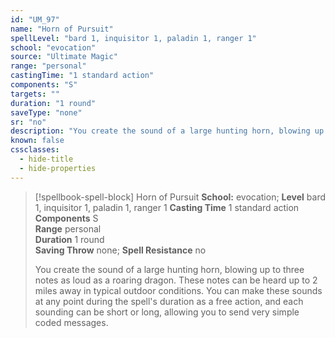 ```yaml
---
id: "UM_97"
name: "Horn of Pursuit"
spellLevel: "bard 1, inquisitor 1, paladin 1, ranger 1"
school: "evocation"
source: "Ultimate Magic"
range: "personal"
castingTime: "1 standard action"
components: "S"
targets: ""
duration: "1 round"
saveType: "none"
sr: "no"
description: "You create the sound of a large hunting horn, blowing up to three notes as loud as a roaring dragon. These notes can be heard up to 2 miles away in typical outdoor conditions.  You can make these sounds at any point during the spell's duration as a free action, and each sounding can be short or long, allowing you to send very simple coded messages."
known: false
cssclasses:
  - hide-title
  - hide-properties
---
```


> [!spellbook-spell-block] Horn of Pursuit
> **School:** evocation; **Level** bard 1, inquisitor 1, paladin 1, ranger 1
> **Casting Time** 1 standard action  
> **Components** S  
> **Range** personal  
> **Duration** 1 round  
> **Saving Throw** none; **Spell Resistance** no
> 
> You create the sound of a large hunting horn, blowing up to three notes as loud as a roaring dragon. These notes can be heard up to 2 miles away in typical outdoor conditions.  You can make these sounds at any point during the spell's duration as a free action, and each sounding can be short or long, allowing you to send very simple coded messages.